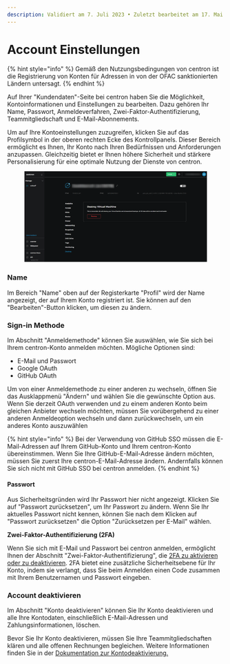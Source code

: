 ```yaml
---
description: Validiert am 7. Juli 2023 • Zuletzt bearbeitet am 17. Mai 2024
---
```


# Account Einstellungen

{% hint style="info" %}
Gemäß den Nutzungsbedingungen von centron ist die Registrierung von Konten für Adressen in von der OFAC sanktionierten Ländern untersagt.&#x20;
{% endhint %}

Auf Ihrer "Kundendaten"-Seite bei centron haben Sie die Möglichkeit, Kontoinformationen und Einstellungen zu bearbeiten. Dazu gehören Ihr Name, Passwort, Anmeldeverfahren, Zwei-Faktor-Authentifizierung, Teammitgliedschaft und E-Mail-Abonnements.

Um auf Ihre Kontoeinstellungen zuzugreifen, klicken Sie auf das Profilsymbol in der oberen rechten Ecke des Kontrollpanels. Dieser Bereich ermöglicht es Ihnen, Ihr Konto nach Ihren Bedürfnissen und Anforderungen anzupassen. Gleichzeitig bietet er Ihnen höhere Sicherheit und stärkere Personalisierung für eine optimale Nutzung der Dienste von centron.

<figure><img src="../.gitbook/assets/image (8).png" alt=""><figcaption></figcaption></figure>



### Name <a href="#name" id="name"></a>

Im Bereich "Name" oben auf der Registerkarte "Profil" wird der Name angezeigt, der auf Ihrem Konto registriert ist. Sie können auf den "Bearbeiten"-Button klicken, um diesen zu ändern.

### Sign-in Methode <a href="#sign-in-method" id="sign-in-method"></a>

Im Abschnitt "Anmeldemethode" können Sie auswählen, wie Sie sich bei Ihrem centron-Konto anmelden möchten. Mögliche Optionen sind:

* E-Mail und Passwort
* Google OAuth
* GitHub OAuth

Um von einer Anmeldemethode zu einer anderen zu wechseln, öffnen Sie das Ausklappmenü "Ändern" und wählen Sie die gewünschte Option aus. Wenn Sie derzeit OAuth verwenden und zu einem anderen Konto beim gleichen Anbieter wechseln möchten, müssen Sie vorübergehend zu einer anderen Anmeldeoption wechseln und dann zurückwechseln, um ein anderes Konto auszuwählen

{% hint style="info" %}
Bei der Verwendung von GitHub SSO müssen die E-Mail-Adressen auf Ihrem GitHub-Konto und Ihrem centron-Konto übereinstimmen. Wenn Sie Ihre GitHub-E-Mail-Adresse ändern möchten, müssen Sie zuerst Ihre centron-E-Mail-Adresse ändern. Andernfalls können Sie sich nicht mit GitHub SSO bei centron anmelden.
{% endhint %}



#### Passwort <a href="#password" id="password"></a>

Aus Sicherheitsgründen wird Ihr Passwort hier nicht angezeigt. Klicken Sie auf "Passwort zurücksetzen", um Ihr Passwort zu ändern. Wenn Sie Ihr aktuelles Passwort nicht kennen, können Sie nach dem Klicken auf "Passwort zurücksetzen" die Option "Zurücksetzen per E-Mail" wählen.

**Zwei-Faktor-Authentifizierung (2FA)**

Wenn Sie sich mit E-Mail und Passwort bei centron anmelden, ermöglicht Ihnen der Abschnitt "Zwei-Faktor-Authentifizierung", die [2FA zu aktivieren oder zu deaktivieren](2fa-verwalten.md). 2FA bietet eine zusätzliche Sicherheitsebene für Ihr Konto, indem sie verlangt, dass Sie beim Anmelden einen Code zusammen mit Ihrem Benutzernamen und Passwort eingeben.

### Account deaktivieren <a href="#deactivate-account" id="deactivate-account"></a>

Im Abschnitt "Konto deaktivieren" können Sie Ihr Konto deaktivieren und alle Ihre Kontodaten, einschließlich E-Mail-Adressen und Zahlungsinformationen, löschen.&#x20;

Bevor Sie Ihr Konto deaktivieren, müssen Sie Ihre Teammitgliedschaften klären und alle offenen Rechnungen begleichen. Weitere Informationen finden Sie in der [Dokumentation zur Kontodeaktivierung.](account-deaktivieren.md)
